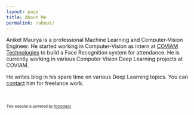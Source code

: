 ```yaml
---
layout: page
title: About Me
permalink: /about/
---
```

<!-- How you started working -->
<!-- current work -->
<!-- Other roles and interest -->
Aniket Maurya is a professional Machine Learning and Computer-Vision Engineer. He started working in Computer-Vision as intern at [COVIAM Technologies](https://coviam.com) to build a Face Recognition system for attendance. He is currently working in various Computer Vision Deep Learning projects at COVIAM.

He writes blog in his spare time on various Deep Learning topics.
You can [contact](mailto:theaniketmaurya@gmail.com) him for freelance work.


<br><br>
<sup><sub>This website is powered by *[fastpages](https://github.com/fastai/fastpages)*</sub></sup>
